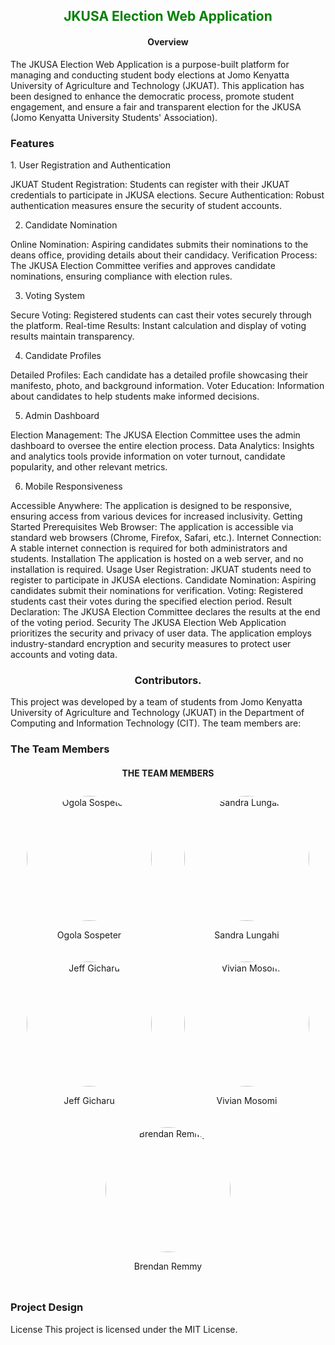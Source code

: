 <h2 align="center" style="color:Green">JKUSA Election Web Application</h2>

<h4 align="center">Overview</h4>

The JKUSA Election Web Application is a purpose-built platform for managing and conducting student body elections at Jomo Kenyatta University of Agriculture and Technology (JKUAT). This application has been designed to enhance the democratic process, promote student engagement, and ensure a fair and transparent election for the JKUSA (Jomo Kenyatta University Students' Association).

<h3> Features</h3>
1. User Registration and Authentication

JKUAT Student Registration: Students can register with their JKUAT credentials to participate in JKUSA elections.
Secure Authentication: Robust authentication measures ensure the security of student accounts.


2. Candidate Nomination

Online Nomination: Aspiring candidates submits their nominations to the deans office, providing details about their candidacy.
Verification Process: The JKUSA Election Committee verifies and approves candidate nominations, ensuring compliance with election rules.


3. Voting System

Secure Voting: Registered students can cast their votes securely through the platform.
Real-time Results: Instant calculation and display of voting results maintain transparency.


4. Candidate Profiles

Detailed Profiles: Each candidate has a detailed profile showcasing their manifesto, photo, and background information.
Voter Education: Information about candidates to help students make informed decisions.


5. Admin Dashboard

Election Management: The JKUSA Election Committee uses the admin dashboard to oversee the entire election process.
Data Analytics: Insights and analytics tools provide information on voter turnout, candidate popularity, and other relevant metrics.


6. Mobile Responsiveness

Accessible Anywhere: The application is designed to be responsive, ensuring access from various devices for increased inclusivity.
Getting Started
Prerequisites
Web Browser: The application is accessible via standard web browsers (Chrome, Firefox, Safari, etc.).
Internet Connection: A stable internet connection is required for both administrators and students.
Installation
The application is hosted on a web server, and no installation is required.
Usage
User Registration: JKUAT students need to register to participate in JKUSA elections.
Candidate Nomination: Aspiring candidates submit their nominations for verification.
Voting: Registered students cast their votes during the specified election period.
Result Declaration: The JKUSA Election Committee declares the results at the end of the voting period.
Security
The JKUSA Election Web Application prioritizes the security and privacy of user data. The application employs industry-standard encryption and security measures to protect user accounts and voting data.

<h3 align="center">Contributors.</h3>

This project was developed by a team of students from Jomo Kenyatta University of Agriculture and Technology (JKUAT) in the Department of Computing and Information Technology (CIT). 
The team members are:

### The Team Members
<div align="center">
  <h4>THE TEAM MEMBERS</h4>
  <div style="display: flex; flex-wrap: wrap; justify-content: space-around; align-items: center;">
    <div style="margin: 10px; text-align: center;">
      <img src="https://img.freepik.com/free-vector/mission-impossible-concept-illustration_114360-609.jpg?size=626&ext=jpg&uid=R68194178&ga=GA1.1.490597256.1696316941&semt=ais/" alt="Ogola Sospeter" width="200" height="200" style="border-radius: 50%">
      <p>Ogola Sospeter</p>
    </div>
    <div style="margin: 10px; text-align: center;">
      <img src="https://img.freepik.com/free-vector/coding-concept-illustration_114360-1155.jpg?size=626&ext=jpg&uid=R68194178&ga=GA1.1.490597256.1696316941&semt=ais/" alt="Sandra Lungahi" width="200" height="200" style="border-radius: 50%">
      <p>Sandra Lungahi</p>
    </div>
    <div  style="margin: 10px; text-align: center;">
      <img src="https://img.freepik.com/free-vector/professional-cartoon-businessman-background-ecological_1368-271.jpg?size=626&ext=jpg&uid=R68194178&ga=GA1.1.490597256.1696316941&semt=ais/" alt="Jeff Gicharu" width="200" height="200" style="border-radius: 50%">
      <p>Jeff Gicharu</p>
    </div>
    <div style="margin: 10px; text-align: center;">
      <img src="https://img.freepik.com/free-vector/programmers-day-banner-design_1308-114298.jpg?size=626&ext=jpg&uid=R68194178&ga=GA1.1.490597256.1696316941&semt=ais/" alt="Vivian Mosomi" width="200" height="200" style="border-radius: 50%">
      <p>Vivian Mosomi</p>
    </div>
    <div style="margin: 10px; text-align: center; size:150px">
      <img src="https://img.freepik.com/free-vector/online-games-addiction-concept-illustration_114360-1994.jpg?size=626&ext=jpg&uid=R68194178&ga=GA1.1.490597256.1696316941&semt=ais/" alt="Brendan Remmy" width="200" height="200" style="border-radius: 50%">
      <p>Brendan Remmy</p>
    </div>
  </div>
</div>


<h3>Project Design</h3>
<a href="https://www.figma.com><img src="https://img.shields.io/badge/Figma-Design-orange" alt="Figma Design" /></a>

License
This project is licensed under the MIT License.
